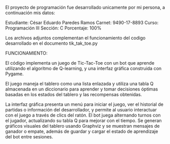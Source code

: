 El proyecto de programación fue desarrollado unicamente por mi persona, a continuación mis datos:

Estudiante: César Eduardo Paredes Ramos
Carnet: 9490-17-8893
Curso: Programación III
Sección: C
Porcentaje: 100%

Los archivos adjuntos complementan el funcionamiento del codigo desarrollado en el documento tik_tak_toe.py

FUNCIONAMIENTO:

El código implementa un juego de Tic-Tac-Toe con un bot que aprende utilizando el algoritmo de Q-learning, y una interfaz gráfica construida con Pygame. 

El juego maneja el tablero como una lista enlazada y utiliza una tabla Q almacenada en un diccionario para aprender y tomar decisiones óptimas basadas en los estados del tablero y las recompensas obtenidas. 

La interfaz gráfica presenta un menú para iniciar el juego, ver el historial de partidas o información del desarrollador, y permite al usuario interactuar con el juego a través de clics del ratón. El bot juega alternando turnos con el jugador, actualizando su tabla Q para mejorar con el tiempo. Se generan gráficos visuales del tablero usando Graphviz y se muestran mensajes de ganador o empate, además de guardar y cargar el estado de aprendizaje del bot entre sesiones.



